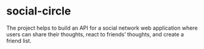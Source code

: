 # social-circle
The project helps to  build an API for a social network web application where users can share their thoughts, react to friends’ thoughts, and create a friend list.
